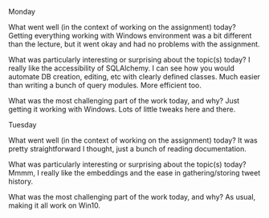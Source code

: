 Monday

What went well (in the context of working on the assignment) today? Getting everything working with Windows environment was a bit different than the lecture, but it went okay and had no problems with the assignment.  

What was particularly interesting or surprising about the topic(s) today? I really like the accessibility of SQLAlchemy. I can see how you would automate DB creation, editing, etc with clearly defined classes. 
Much easier than writing a bunch of query modules. More efficient too.  

What was the most challenging part of the work today, and why? Just getting it working with Windows. Lots of little tweaks here and there.

Tuesday

What went well (in the context of working on the assignment) today? It was pretty straightforward I thought, just a bunch of reading documentation.

What was particularly interesting or surprising about the topic(s) today? Mmmm, I really like the embeddings and the ease in gathering/storing tweet history.

What was the most challenging part of the work today, and why? As usual, making it all work on Win10.
